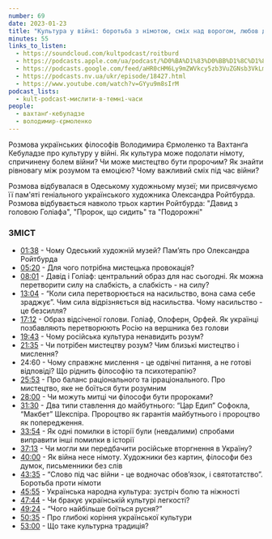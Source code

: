 ```yaml
---
number: 69
date: 2023-01-23
title: "Культура у війні: боротьба з німотою, сміх над ворогом, любов до своїх. Памʼяті Олександра Ройтбурда"
minutes: 55
links_to_listen:
  - https://soundcloud.com/kultpodcast/roitburd
  - https://podcasts.apple.com/ua/podcast/%D0%BA%D1%83%D0%BB%D1%8C%D1%82%D1%83%D1%80%D0%B0-%D1%83-%D0%B2%D1%96%D0%B9%D0%BD%D1%96-%D0%B1%D0%BE%D1%80%D0%BE%D1%82%D1%8C%D0%B1%D0%B0-%D0%B7-%D0%BD%D1%96%D0%BC%D0%BE%D1%82%D0%BE%D1%8E-%D1%81%D0%BC%D1%96%D1%85-%D0%BD%D0%B0%D0%B4-%D0%B2%D0%BE%D1%80%D0%BE%D0%B3%D0%BE%D0%BC/id1581339249?i=1000596018851
  - https://podcasts.google.com/feed/aHR0cHM6Ly9mZWVkcy5zb3VuZGNsb3VkLmNvbS91c2Vycy9zb3VuZGNsb3VkOnVzZXJzOjg5MjM3MjAyNy9zb3VuZHMucnNz/episode/dGFnOnNvdW5kY2xvdWQsMjAxMDp0cmFja3MvMTQzMDM3MDQ2OQ?sa=X&ved=0CAUQkfYCahcKEwjA7Ine6p_9AhUAAAAAHQAAAAAQAQ
  - https://podcasts.nv.ua/ukr/episode/18427.html
  - https://www.youtube.com/watch?v=GYyu9m8sIrM
podcast_lists:
  - kult-podcast-мислити-в-темні-часи
people:
  - вахтанґ-кебуладзе
  - володимир-єрмоленко
---
```


Розмова українських філософів Володимира Єрмоленко та Вахтанґа Кебуладзе про
культуру у війні. Як культура може подолати німоту, спричинену болем війни? Чи
може мистецтво бути пророчим? Як знайти рівновагу між розумом та емоцією? Чому
важливий сміх під час війни?

Розмова відбувалася в Одеському художньому музеї; ми присвячуємо її пам'яті
геніального українського художника Олександра Ройтбурда. Розмова відбувається
навколо трьох картин Ройтбурда: "Давид з головою Голіафа", "Пророк, що сидить"
та "Подорожні"

### ЗМІСТ

- [01:38][1] \- Чому Одеський художній музей? Пам’ять про Олександра Ройтбурда
- [05:20][2] \- Для чого потрібна мистецька провокація?
- [08:01][3] \- Давід і Голіаф: центральний образ для нас сьогодні. Як можна перетворити силу на слабкість, а слабкість \- на силу?
- [13:04][4] \- “Коли сила перетворюється на насильство, вона сама себе зраджує”. Чим сила відрізняється від насильства. Чому насильство \- це безсилля?
- [17:12][5] \- Образ відсіченої голови. Голіаф, Олоферн, Орфей. Як українці позбавляють перетворюють Росію на вершника без голови
- [19:43][6] \- Чому російська культура ненавидить розум?
- [21:35][7] \- Чи потрібен мистецтву розум? Чим близькі мистецтво і мислення?
- 24:60 - Чому справжнє мислення - це одвічні питання, а не готові відповіді? Що ріднить філософію та психотерапію?
- [25:53][8] \- Про баланс раціонального та ірраціонального. Про мистецтво, яке не боїться бути розумним
- [28:00][9] \- Чи можуть митці чи філософи бути пророками?
- [31:30][10] \- Два типи ставлення до майбутнього: “Цар Едип” Софокла, “Макбет” Шекспіра. Пророцтво як гарантія майбутнього і пророцтво як попередження.
- [33:54][11] \- Як одні помилки в історії були (невдалими) спробами виправити інші помилки в історії
- [37:13][12] \- Чи могли ми передбачити російське вторгнення в Україну?
- [40:00][13] \- Як війна несе німоту. Художники без картин, філософи без думок, письменники без слів
- [43:35][14] \- “Слово під час війни \- це водночас обовʼязок, і святотатство”. Боротьба проти німоти
- [45:55][15] \- Українська народна культура: зустріч болю та ніжності
- [47:44][16] \- Чи бракує українській культурі легкості?
- [49:24][17] \- “Чого найбільше боїться русня?”
- [50:35][18] \- Про глибокі коріння української культури
- [53:00][19] \- Що таке культурна традиція?

[1]: https://www.youtube.com/watch?v=GYyu9m8sIrM&t=98s
[2]: https://www.youtube.com/watch?v=GYyu9m8sIrM&t=320s
[3]: https://www.youtube.com/watch?v=GYyu9m8sIrM&t=481s
[4]: https://www.youtube.com/watch?v=GYyu9m8sIrM&t=784s
[5]: https://www.youtube.com/watch?v=GYyu9m8sIrM&t=1032s
[6]: https://www.youtube.com/watch?v=GYyu9m8sIrM&t=1183s
[7]: https://www.youtube.com/watch?v=GYyu9m8sIrM&t=1295s
[8]: https://www.youtube.com/watch?v=GYyu9m8sIrM&t=1553s
[9]: https://www.youtube.com/watch?v=GYyu9m8sIrM&t=1680s
[10]: https://www.youtube.com/watch?v=GYyu9m8sIrM&t=1890s
[11]: https://www.youtube.com/watch?v=GYyu9m8sIrM&t=2034s
[12]: https://www.youtube.com/watch?v=GYyu9m8sIrM&t=2233s
[13]: https://www.youtube.com/watch?v=GYyu9m8sIrM&t=2400s
[14]: https://www.youtube.com/watch?v=GYyu9m8sIrM&t=2615s
[15]: https://www.youtube.com/watch?v=GYyu9m8sIrM&t=2755s
[16]: https://www.youtube.com/watch?v=GYyu9m8sIrM&t=2864s
[17]: https://www.youtube.com/watch?v=GYyu9m8sIrM&t=2964s
[18]: https://www.youtube.com/watch?v=GYyu9m8sIrM&t=3035s
[19]: https://www.youtube.com/watch?v=GYyu9m8sIrM&t=3180s
